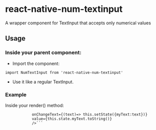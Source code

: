# react-native-num-textinput
A wrapper component for TextInput that accepts only numerical values

## Usage
### Inside your parent component:

* Import the component:

```import NumTextInput from 'react-native-num-textinput'```

* Use it like a regular TextInput.

### Example
Inside your render() method:


```<NumTextInput style={styles.textInputStyle}
            onChangeText={(text)=> this.setState({myText:text})}
            value={this.state.myText.toString()}
            />```
